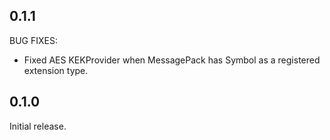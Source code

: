 ## 0.1.1

BUG FIXES:
* Fixed AES KEKProvider when MessagePack has Symbol as a registered extension type.

## 0.1.0

Initial release.
